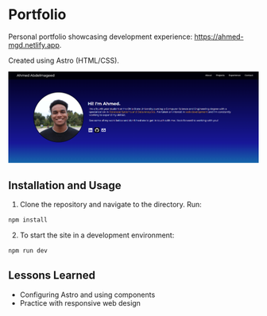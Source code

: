 # Portfolio

Personal portfolio showcasing development experience: https://ahmed-mgd.netlify.app.

Created using Astro (HTML/CSS).

![screenshot](public/sc.png)

## Installation and Usage

1. Clone the repository and navigate to the directory. Run:
```bash 
npm install
```
2. To start the site in a development environment: 
```bash 
npm run dev
```

## Lessons Learned

- Configuring Astro and using components
- Practice with responsive web design
